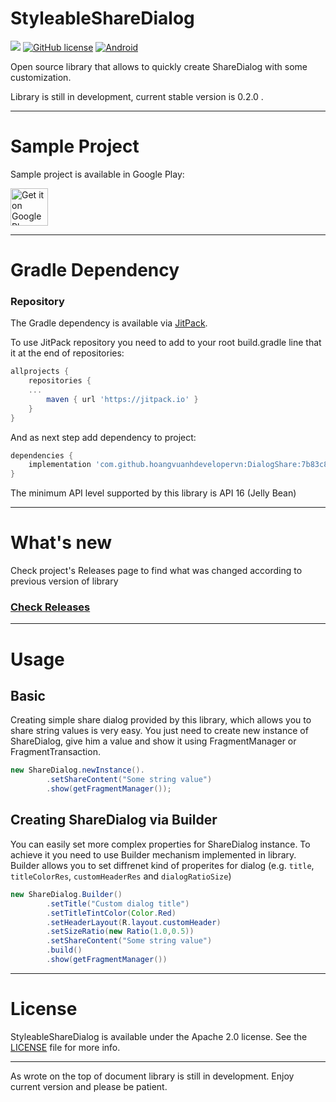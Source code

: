 # StyleableShareDialog

[![](https://jitpack.io/v/ogiba/StyleableShareDialog.svg)](https://jitpack.io/#ogiba/StyleableShareDialog)
[![GitHub license](https://img.shields.io/hexpm/l/plug.svg)](https://github.com/ogiba/StyleableShareDialog/blob/master/LICENSE)
[![Android](https://img.shields.io/badge/platform-android-green.svg)](https://developer.android.com/index.html)

Open source library that allows to quickly create ShareDialog with some customization.

Library is still in development, current stable version is 0.2.0 .

---

# Sample Project

Sample project is available in Google Play:

<a href="https://play.google.com/store/apps/details?id=ogiba.stylablesharedialog" target="_blank">
  <img alt="Get it on Google Play"
       src="https://play.google.com/intl/en_us/badges/images/generic/en-play-badge.png" height="60"/>
</a>

---

# Gradle Dependency

### Repository

The Gradle dependency is available via [JitPack](https://jitpack.io/#ogiba/StyleableShareDialog).

To use JitPack repository you need to add to your root build.gradle line that it at the end of repositories:

```gradle
allprojects {
    repositories {
	... 
        maven { url 'https://jitpack.io' }
    }
}
```

And as next step add dependency to project:

```gradle
dependencies {
    implementation 'com.github.hoangvuanhdevelopervn:DialogShare:7b83c86f41'
}
```

The minimum API level supported by this library is API 16 (Jelly Bean)

---

# What's new
Check project's Releases page to find what was changed according to previous version of library

### [Check Releases](https://github.com/ogiba/StyleableShareDialog/releases)

---

# Usage

## Basic

Creating simple share dialog provided by this library, which allows you to share string values is very easy. You just need to create new instance of ShareDialog, give him a value and show it using FragmentManager or FragmentTransaction.

```java
new ShareDialog.newInstance().
        .setShareContent("Some string value")
        .show(getFragmentManager());
```

## Creating ShareDialog via Builder

You can easily set more complex properties for ShareDialog instance. To achieve it you need to use Builder mechanism implemented in library. Builder allows you to set diffrenet kind of properites for dialog (e.g. `title`, `titleColorRes`, `customHeaderRes` and `dialogRatioSize`)

```java
new ShareDialog.Builder()
        .setTitle("Custom dialog title")
        .setTitleTintColor(Color.Red)
        .setHeaderLayout(R.layout.customHeader)
        .setSizeRatio(new Ratio(1.0,0.5))
        .setShareContent("Some string value")
        .build()
        .show(getFragmentManager())
```

---

# License

StyleableShareDialog is available under the Apache 2.0 license. See the [LICENSE](https://github.com/ogiba/StyleableShareDialog/blob/master/LICENSE) file for more info. 

---

As wrote on the top of document library is still in development. Enjoy current version and please be patient.